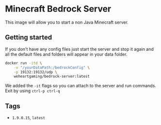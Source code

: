 # Minecraft Bedrock Server

This image will allow you to start a non Java Minecraft server.

## Getting started

If you don't have any config files just start the server and stop it again and all the default files and folders will appear in your data folder.

```sh
docker run -itd \
	-v "/yourDataPath:/bedrockConfig" \
	-p 19132:19132/udp \
	weheartgaming/bedrock-server:latest
```

We added the `-it` flags so you can attach to the server and run commands. Exit by using `ctrl-p ctrl-q`

## Tags

- `1.9.0.15`, `latest`
